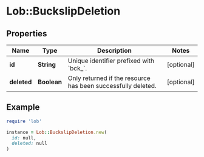 # Lob::BuckslipDeletion

## Properties

| Name | Type | Description | Notes |
| ---- | ---- | ----------- | ----- |
| **id** | **String** | Unique identifier prefixed with &#x60;bck_&#x60;. | [optional] |
| **deleted** | **Boolean** | Only returned if the resource has been successfully deleted. | [optional] |

## Example

```ruby
require 'lob'

instance = Lob::BuckslipDeletion.new(
  id: null,
  deleted: null
)
```

